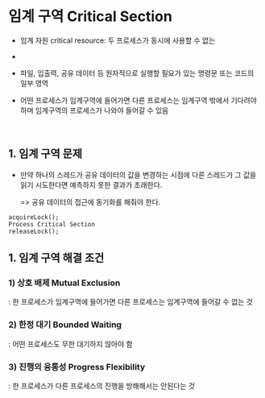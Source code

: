 # 임계 구역 Critical Section

- 임계 자원 critical resource: 두 프로세스가 동시에 사용할 수 없는 
- 

- 파일, 입출력, 공유 데이터 등 원자적으로 실행할 필요가 있는 명령문 또는 코드의 일부 영역
- 어떤 프로세스가 임계구역에 들어가면 다른 프로세스는 임계구역 밖에서 기다려야 하며 임계구역의 프로세스가 나와야 들어갈 수 있음

<br />

## 1. 임계 구역 문제

- 만약 하나의 스레드가 공유 데이터의 값을 변경하는 시점에 다른 스레드가 그 값을 읽기 시도한다면 예측하지 못한 결과가 초래한다.

  => 공유 데이터의 접근에 동기화를 해줘야 한다.

```
acquireLock();
Process Critical Section
releaseLock();
```



## 1. 임계 구역 해결 조건

### 1) 상호 배제 Mutual Exclusion

: 한 프로세스가 임계구역에 들어가면 다른 프로세스는 임계구역에 들어갈 수 없는 것

### 2) 한정 대기 Bounded Waiting

: 어떤 프로세스도 무한 대기하지 않아야 함

### 3) 진행의 융통성 Progress Flexibility

: 한 프로세스가 다른 프로세스의 진행을 방해해서는 안된다는 것